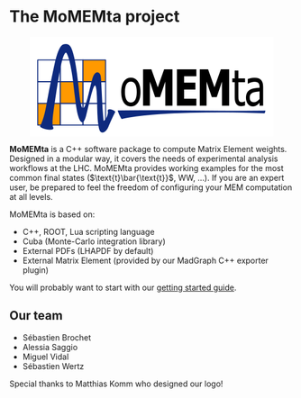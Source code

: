 # The MoMEMta project

<img alt="MoMEMta logo" src="images/full_logo.png" style="display:block; margin: auto" />

**MoMEMta** is a C++ software package to compute Matrix Element weights. Designed in a modular way, it covers the needs of experimental analysis workflows at the LHC. MoMEMta provides working examples for the most common final states ($\text{t}\bar{\text{t}}$, WW, …). If you are an expert user, be prepared to feel the freedom of configuring your MEM computation at all levels.

MoMEMta is based on:

 - C++, ROOT, Lua scripting language
 - Cuba (Monte-Carlo integration library)
 - External PDFs (LHAPDF by default)
 - External Matrix Element (provided by our MadGraph C++ exporter plugin)

You will probably want to start with our [getting started guide](getting-started.md).

## Our team

 - Sébastien Brochet
 - Alessia Saggio
 - Miguel Vidal
 - Sébastien Wertz

Special thanks to Matthias Komm who designed our logo!
